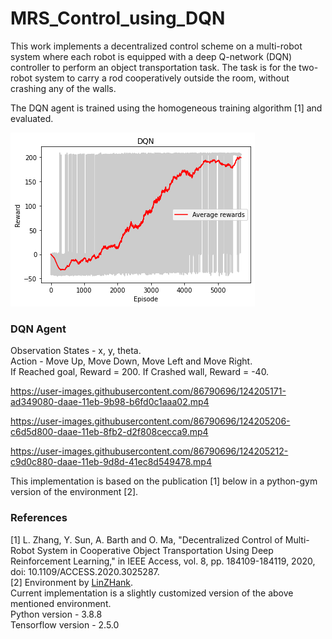 # MRS_Control_using_DQN
This work implements a decentralized control scheme on a multi-robot system where each robot is equipped with a deep Q-network (DQN) controller to perform an object transportation task. 
The task is for the two-robot system to carry a rod cooperatively outside the room, without crashing any of the walls. 

The DQN agent is trained using the homogeneous training algorithm [1] and evaluated. 

![alt text](ConvergencePlot.png)

### DQN Agent 
Observation States - x, y, theta. \
Action - Move Up, Move Down, Move Left and Move Right.  \
If Reached goal, Reward = 200.
If Crashed wall, Reward = -40.

https://user-images.githubusercontent.com/86790696/124205171-ad349080-daae-11eb-9b98-b6fd0c1aaa02.mp4 





https://user-images.githubusercontent.com/86790696/124205206-c6d5d800-daae-11eb-8fb2-d2f808cecca9.mp4 





https://user-images.githubusercontent.com/86790696/124205212-c9d0c880-daae-11eb-9d8d-41ec8d549478.mp4 

This implementation is based on the publication [1] below in a python-gym version of the environment [2]. 
### References 
[1]  L. Zhang, Y. Sun, A. Barth and O. Ma, "Decentralized Control of Multi-Robot System in Cooperative Object Transportation Using Deep Reinforcement Learning," in IEEE Access, vol. 8, pp. 184109-184119, 2020, doi: 10.1109/ACCESS.2020.3025287. \
[2]  Environment by [LinZHank](https://github.com/irasatuc/gym-ae5117). \
Current implementation is a slightly customized version of the above mentioned environment.  
Python version - 3.8.8 \
Tensorflow version - 2.5.0

